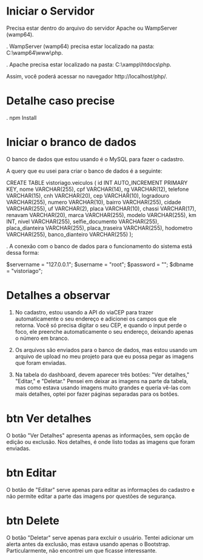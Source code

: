 # Iniciar o Servidor

Precisa estar dentro do arquivo do servidor Apache ou WampServer (wamp64).

. WampServer (wamp64) precisa estar localizado na pasta: C:\wamp64\www\php.

. Apache precisa estar localizado na pasta: C:\xampp\htdocs\php.

Assim, você poderá acessar no navegador http://localhost/php/.

# Detalhe caso precise

. npm Install

# Iniciar o branco de dados

O banco de dados que estou usando é o MySQL para fazer o cadastro.

A query que eu usei para criar o banco de dados é a seguinte:

CREATE TABLE vistoriago.veiculos (
id INT AUTO_INCREMENT PRIMARY KEY,
nome VARCHAR(255),
cpf VARCHAR(14),
rg VARCHAR(12),
telefone VARCHAR(15),
cnh VARCHAR(20),
cep VARCHAR(10),
logradouro VARCHAR(255),
numero VARCHAR(10),
bairro VARCHAR(255),
cidade VARCHAR(255),
uf VARCHAR(2),
placa VARCHAR(10),
chassi VARCHAR(17),
renavam VARCHAR(20),
marca VARCHAR(255),
modelo VARCHAR(255),
km INT,
nivel VARCHAR(255),
selfie_documento VARCHAR(255),
placa_dianteira VARCHAR(255),
placa_traseira VARCHAR(255),
hodometro VARCHAR(255),
banco_dianteiro VARCHAR(255)
);

. A conexão com o banco de dados para o funcionamento do sistema está dessa forma:

$servername = "127.0.0.1";
$username = "root";
$password = "";
$dbname = "vistoriago";

# Detalhes a observar

1. No cadastro, estou usando a API do viaCEP para trazer automaticamente o seu endereço e adicionei os campos que ele retorna. Você só precisa digitar o seu CEP, e quando o input perde o foco, ele preenche automaticamente o seu endereço, deixando apenas o número em branco.

2. Os arquivos são enviados para o banco de dados, mas estou usando um arquivo de upload no meu projeto para que eu possa pegar as imagens que foram enviadas.

3. Na tabela do dashboard, devem aparecer três botões: "Ver detalhes," "Editar," e "Deletar." Pensei em deixar as imagens na parte da tabela, mas como estava usando imagens muito grandes e queria vê-las com mais detalhes, optei por fazer páginas separadas para os botões.

# btn Ver detalhes

O botão "Ver Detalhes" apresenta apenas as informações, sem opção de edição ou exclusão. Nos detalhes, é onde listo todas as imagens que foram enviadas.

# btn Editar

O botão de "Editar" serve apenas para editar as informações do cadastro e não permite editar a parte das imagens por questões de segurança.

# btn Delete

O botão "Deletar" serve apenas para excluir o usuário. Tentei adicionar um alerta antes da exclusão, mas estava usando apenas o Bootstrap. Particularmente, não encontrei um que ficasse interessante.
